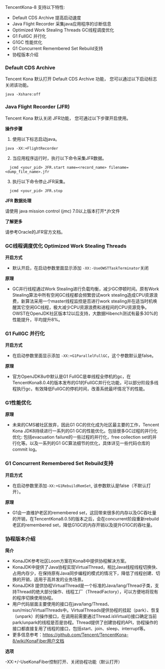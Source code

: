 TencentKona-8 支持以下特性:

- Default CDS Archive 提高启动速度
- Java Flight Recorder 采集java应用程序的诊断信息
- Optimized Work Stealing Threads GC线程调度优化
- G1 FullGC 并行化
- G1GC 性能优化
- G1 Concurrent Remembered Set Rebuild支持
- 协程版本介绍

### Default CDS Archive

Tencent Kona 默认打开 Default CDS Archive 功能， 您可以通过以下启动标志关闭该功能。

```
java -Xshare:off 
```

### Java Flight Recorder (JFR)

Tencent Kona 默认关闭 JFR功能， 您可通过以下步骤开启使用。

**操作步骤**

1. 使用以下标志启动java。

```
java -XX:+FlightRecorder
```

2. 当应用程序运行时，执行以下命令采集JFR数据。

```
  jcmd <your_pid> JFR.start name=<record_name> filename=<dump_file_name>.jfr 
```

3. 执行以下命令停止JFR采集。

```
  jcmd <your_pid> JFR.stop
```

**JFR 数据处理**

请使用 java mission control (jmc) 7.0以上版本打开*.jfr文件

**了解更多**

请参考Oracle的JFR官方文档。

### GC线程调度优化 Optimized Work Stealing Threads

**开启方式**

- 默认开启，在启动参数里面显示添加 `-XX:-UseOWSTTaskTerminator`关闭

**原理**

- GC并行线程通过Work Stealing进行负载均衡，减少GC停顿时间。原有Work Stealing算法中所有空闲GC线程都会频繁尝试work stealing造成CPU资源浪费，新算法采用一个master线程监控是否进行work stealing并在适当时机唤醒其它空闲GC线程，极大减少CPU资源浪费和进程间的CPU资源竞争。OWST在OpenJDK社区版本12以后支持，大数据Hibench测试有最多30%的性能提升，平均提升8%。

### G1 FullGC 并行化

**开启方式**

- 在启动参数里面显示添加 `-XX:+G1ParallelFullGC`，这个参数默认是false。

**原理**

- 官方OpenJDK8u中默认是G1 FullGC是单线程全停机的gc，在TencentKona8.0.4的版本发布的G1的FullGC并行化功能，可以部分阶段多线程执行gc，有效降低FullGC的停机时间，改善系统最坏情况下的性能。

### G1性能优化

**原理**

- 未来的CMS被社区放弃，因此G1 GC的优化成为社区最主要的工作，Tencent Kona JDK8持续进行一系列的G1 GC的性能优化。包括很多GC过程的并行化优化: 包括evacuation failure的一些过程的并行化，free collection set的并行化等。以及一系列的G1 GC算法细节的优化，具体详见一些代码仓库的commit log。

### G1 Concurrent Remembered Set Rebuild支持

**开启方式**

- 在启动参数里添加`-XX:+G1RebuildRemSet`, 该参数默认是false（不默认打开）。

**原理**

- G1会一直维护老区的remembered set，这回带来很多的内存以及GC吞吐量的开销，在TencentKona8.0.5的版本之后，会在concurrent阶段重新rebuild老区的remembered set，降低G1GC的内存开销以及提升G1GC的吞吐量。

### 协程版本介绍

**简介**

- KonaJDK参考社区Loom方案在Kona8中提供协程解决方案。
- KonaJDK中提供了Java协程实现VirtualThread，相比Java线程线程切换快、占用内存少，在保持原有Java同步编程的模式的情况下，降低了线程创建、切换的开销，适用于高并发的业务场景。
- KonaJDK8 提供协程VirtualThread是一个标准的Java/lang/Thread子类，支持Thread的绝大部分操作、线程工厂（ThreadFactory），可以方便地将现有的程序切换使用协程。
- 用户代码层面主要使用的接口在java/lang/Thread、sun/misc/VirtualThreads中。VirtualThreads提供协程的挂起（park）、恢复（unpark）的操作接口，在调用前需要通过Thread.isVirtual()接口确定当前park/unpark的线程是否是协程。Thread提供了创建协程的API，协程操作的接口都直接复用了线程的接口，包括start、join、sleep、interrupt等。
- 更多信息参考：https://github.com/Tencent/TencentKona-8/wiki/KonaFiber用户文档

**选项**

-XX:+/-UseKonaFiber控制打开、关闭协程功能（默认打开）
